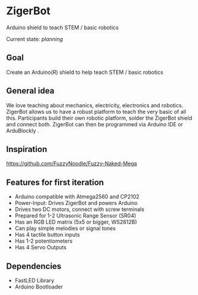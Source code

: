 
# ZigerBot

Arduino shield to teach STEM / basic robotics

Current state: _planning_ 

## Goal

Create an Arduino(R) shield to help teach STEM / basic robotics

## General idea

We love teaching about mechanics, electricity, electronics and robotics. ZigerBot allows us to have a robust platform to teach the very basic of all this. Participants build their own robotic platform, solder the ZigerBot shield and connect both. ZigerBot can then be programmed via Arduino IDE or ArduBlockly .

## Inspiration

https://github.com/FuzzyNoodle/Fuzzy-Naked-Mega

## Features for first iteration
- Arduino compatible with Atmega2560 and CP2102
- Power-Input: Drives ZigerBot and powers Arduino
- Drives two DC motors, connect with screw terminals
- Prepared for 1-2 Ultrasonic Range Sensor (SR04)
- Has an RGB LED matrix (5x5 or bigger, WS2812B)
- Can play simple melodies or signal tones
- Has 4 tactile button inputs
- Has 1-2 potentiometers
- Has 4 Servo Outputs

## Dependencies
- FastLED Library
- Arduino Bootloader

